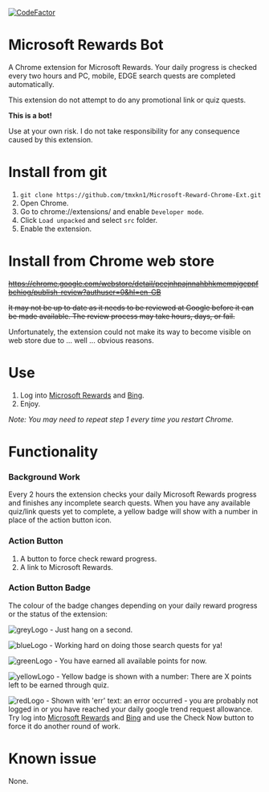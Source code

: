 [![CodeFactor](https://www.codefactor.io/repository/github/tmxkn1/microsoft-reward-chrome-ext/badge)](https://www.codefactor.io/repository/github/tmxkn1/microsoft-reward-chrome-ext)

# Microsoft Rewards Bot

A Chrome extension for Microsoft Rewards. Your daily progress is checked every two hours and PC, mobile, EDGE search quests are completed automatically.

This extension do not attempt to do any promotional link or quiz quests.

**This is a bot!**

Use at your own risk. I do not take responsibility for any consequence caused by this extension.

# Install from git

1. `git clone https://github.com/tmxkn1/Microsoft-Reward-Chrome-Ext.git`
2. Open Chrome.
3. Go to chrome://extensions/ and enable `Developer mode`.
4. Click `Load unpacked` and select `src` folder.
5. Enable the extension.

# Install from Chrome web store

~~https://chrome.google.com/webstore/detail/pcejnhpajnnahbhkmempjgeppfbchiog/publish-review?authuser=0&hl=en-GB~~

~~It may not be up to date as it needs to be reviewed at Google before it can be made available. The review process may take hours, days, or fail.~~

Unfortunately, the extension could not make its way to become visible on web store due to ... well ... obvious reasons.

# Use

1. Log into [Microsoft Rewards](https://account.microsoft.com/rewards) and [Bing](www.bing.com).
2. Enjoy.

*Note: You may need to repeat step 1 every time you restart Chrome.*

# Functionality

### Background Work

Every 2 hours the extension checks your daily Microsoft Rewards progress and finishes any incomplete search quests. When you have any available quiz/link quests yet to complete, a yellow badge will show with a number in place of the action button icon.

### Action Button

1. A button to force check reward progress.
2. A link to Microsoft Rewards.

### Action Button Badge

The colour of the badge changes depending on your daily reward progress or the status of the extension:

![greyLogo](https://github.com/tmxkn1/Microsoft-Reward-Chrome-Ext/blob/master/src/img/grey@1x.png?raw=true) - Just hang on a second.

![blueLogo](https://github.com/tmxkn1/Microsoft-Reward-Chrome-Ext/blob/master/src/img/busy@1x.png?raw=true) - Working hard on doing those search quests for ya!

![greenLogo](https://github.com/tmxkn1/Microsoft-Reward-Chrome-Ext/blob/master/src/img/done@1x.png?raw=true) - You have earned all available points for now.

![yellowLogo](https://github.com/tmxkn1/Microsoft-Reward-Chrome-Ext/blob/master/src/img/warn@1x.png?raw=true) - Yellow badge is shown with a number: There are X points left to be earned through quiz.

![redLogo](https://github.com/tmxkn1/Microsoft-Reward-Chrome-Ext/blob/master/src/img/err@1x.png?raw=true) - Shown with 'err' text: an error occurred - you are probably not logged in or you have reached your daily google trend request allowance. Try log into [Microsoft Rewards](https://account.microsoft.com/rewards) and [Bing](www.bing.com) and use the Check Now button to force it do another round of work.

# Known issue

None.
